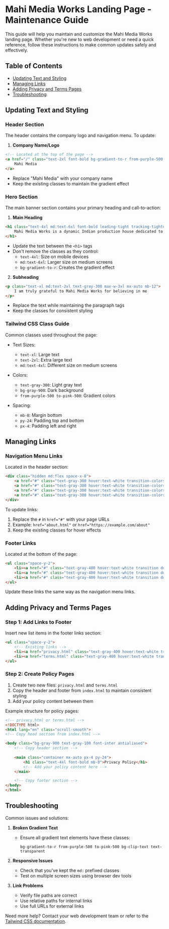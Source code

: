# Mahi Media Works Landing Page - Maintenance Guide

This guide will help you maintain and customize the Mahi Media Works landing page. Whether you're new to web development or need a quick reference, follow these instructions to make common updates safely and effectively.

## Table of Contents
- [Updating Text and Styling](#updating-text-and-styling)
- [Managing Links](#managing-links)
- [Adding Privacy and Terms Pages](#adding-privacy-and-terms-pages)
- [Troubleshooting](#troubleshooting)

## Updating Text and Styling

### Header Section
The header contains the company logo and navigation menu. To update:

1. **Company Name/Logo**
```html
<!-- Located at the top of the page -->
<a href="/" class="text-2xl font-bold bg-gradient-to-r from-purple-500 to-pink-500 bg-clip-text text-transparent">
    Mahi Media
</a>
```
- Replace "Mahi Media" with your company name
- Keep the existing classes to maintain the gradient effect

### Hero Section
The main banner section contains your primary heading and call-to-action:

1. **Main Heading**
```html
<h1 class="text-4xl md:text-6xl font-bold leading-tight tracking-tighter mb-8 bg-gradient-to-r from-purple-500 to-pink-500 bg-clip-text text-transparent">
    Mahi Media Works is a dynamic Indian production house dedicated to creating high
</h1>
```
- Update the text between the `<h1>` tags
- Don't remove the classes as they control:
  - `text-4xl`: Size on mobile devices
  - `md:text-6xl`: Larger size on medium screens
  - `bg-gradient-to-r`: Creates the gradient effect

2. **Subheading**
```html
<p class="text-xl md:text-2xl text-gray-300 max-w-3xl mx-auto mb-12">
    I am truly grateful to Mahi Media Works for believing in me
</p>
```
- Replace the text while maintaining the paragraph tags
- Keep the classes for consistent styling

### Tailwind CSS Class Guide
Common classes used throughout the page:

- Text Sizes:
  - `text-xl`: Large text
  - `text-2xl`: Extra large text
  - `md:text-4xl`: Different size on medium screens
  
- Colors:
  - `text-gray-300`: Light gray text
  - `bg-gray-900`: Dark background
  - `from-purple-500 to-pink-500`: Gradient colors

- Spacing:
  - `mb-8`: Margin bottom
  - `py-24`: Padding top and bottom
  - `px-4`: Padding left and right

## Managing Links

### Navigation Menu Links
Located in the header section:
```html
<div class="hidden md:flex space-x-8">
    <a href="#" class="text-gray-300 hover:text-white transition-colors duration-300">Home</a>
    <a href="#" class="text-gray-300 hover:text-white transition-colors duration-300">About</a>
    <a href="#" class="text-gray-300 hover:text-white transition-colors duration-300">Projects</a>
    <a href="#" class="text-gray-300 hover:text-white transition-colors duration-300">Contact</a>
</div>
```

To update links:
1. Replace the `#` in `href="#"` with your page URLs
2. Example: `href="about.html"` or `href="https://example.com/about"`
3. Keep the existing classes for hover effects

### Footer Links
Located at the bottom of the page:
```html
<ul class="space-y-2">
    <li><a href="#" class="text-gray-400 hover:text-white transition duration-300">About</a></li>
    <li><a href="#" class="text-gray-400 hover:text-white transition duration-300">Projects</a></li>
    <li><a href="#" class="text-gray-400 hover:text-white transition duration-300">Contact</a></li>
</ul>
```

Update these links the same way as the navigation menu links.

## Adding Privacy and Terms Pages

### Step 1: Add Links to Footer
Insert new list items in the footer links section:
```html
<ul class="space-y-2">
    <!-- Existing links -->
    <li><a href="privacy.html" class="text-gray-400 hover:text-white transition duration-300">Privacy Policy</a></li>
    <li><a href="terms.html" class="text-gray-400 hover:text-white transition duration-300">Terms of Service</a></li>
</ul>
```

### Step 2: Create Policy Pages
1. Create two new files: `privacy.html` and `terms.html`
2. Copy the header and footer from `index.html` to maintain consistent styling
3. Add your policy content between them

Example structure for policy pages:
```html
<!-- privacy.html or terms.html -->
<!DOCTYPE html>
<html lang="en" class="scroll-smooth">
<!-- Copy head section from index.html -->

<body class="bg-gray-900 text-gray-100 font-inter antialiased">
    <!-- Copy header section -->
    
    <main class="container mx-auto px-4 py-24">
        <h1 class="text-4xl font-bold mb-8">Privacy Policy</h1>
        <!-- Add your policy content here -->
    </main>

    <!-- Copy footer section -->
</body>
</html>
```

## Troubleshooting

Common issues and solutions:

1. **Broken Gradient Text**
   - Ensure all gradient text elements have these classes:
     ```
     bg-gradient-to-r from-purple-500 to-pink-500 bg-clip-text text-transparent
     ```

2. **Responsive Issues**
   - Check that you've kept the `md:` prefixed classes
   - Test on multiple screen sizes using browser dev tools

3. **Link Problems**
   - Verify file paths are correct
   - Use relative paths for internal links
   - Use full URLs for external links

Need more help? Contact your web development team or refer to the [Tailwind CSS documentation](https://tailwindcss.com/docs).